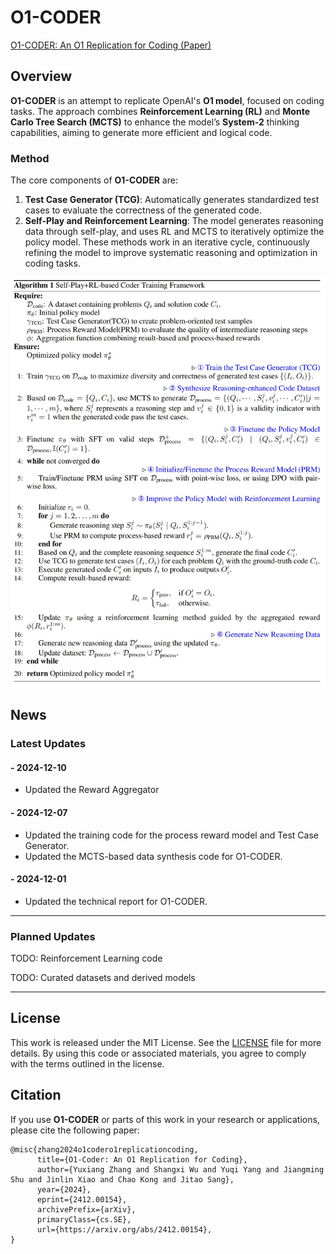 # O1-CODER
[O1-CODER: An O1 Replication for Coding (Paper)](https://arxiv.org/abs/2412.00154)

## Overview

**O1-CODER** is an attempt to replicate OpenAI's **O1 model**, focused on coding tasks. The approach combines **Reinforcement Learning (RL)** and **Monte Carlo Tree Search (MCTS)** to enhance the model’s **System-2** thinking capabilities, aiming to generate more efficient and logical code.

### Method

The core components of **O1-CODER** are:

1. **Test Case Generator (TCG)**: Automatically generates standardized test cases to evaluate the correctness of the generated code.
2. **Self-Play and Reinforcement Learning**: The model generates reasoning data through self-play, and uses RL and MCTS to iteratively optimize the policy model.
These methods work in an iterative cycle, continuously refining the model to improve systematic reasoning and optimization in coding tasks.

<div align="center">
  <img src="assets/algo.jpeg" width="600" />
</div>

## News

### Latest Updates
#### - 2024-12-10
- Updated the Reward Aggregator

#### - 2024-12-07
- Updated the training code for the process reward model and Test Case Generator.
- Updated the MCTS-based data synthesis code for O1-CODER.

#### - 2024-12-01
- Updated the technical report for O1-CODER.

---

### Planned Updates

TODO: Reinforcement Learning code

TODO: Curated datasets and derived models

---

## License

This work is released under the MIT License. See the [LICENSE](./LICENSE) file for more details. By using this code or associated materials, you agree to comply with the terms outlined in the license.


## Citation

If you use **O1-CODER** or parts of this work in your research or applications, please cite the following paper:
```
@misc{zhang2024o1codero1replicationcoding,
      title={O1-Coder: An O1 Replication for Coding}, 
      author={Yuxiang Zhang and Shangxi Wu and Yuqi Yang and Jiangming Shu and Jinlin Xiao and Chao Kong and Jitao Sang},
      year={2024},
      eprint={2412.00154},
      archivePrefix={arXiv},
      primaryClass={cs.SE},
      url={https://arxiv.org/abs/2412.00154}, 
}
```
